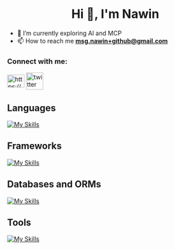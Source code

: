 <h1 align="center">Hi 👋, I'm Nawin</h1>

- 🌱 I’m currently exploring AI and MCP
- 📫 How to reach me **msg.nawin+github@gmail.com**
  

<h3 align="left">Connect with me:</h3>
<p align="left">
<a href="https://linkedin.com/in/https://www.linkedin.com/in/nawin-kumar-sharma-83009825a" target="blank"><img align="center" src="https://raw.githubusercontent.com/rahuldkjain/github-profile-readme-generator/master/src/images/icons/Social/linked-in-alt.svg" alt="https://www.linkedin.com/in/nawin-kumar-sharma-83009825a" height="30" width="40" /></a>
<a href="https://x.com/nawinscript" target="blank"><img align="center" src="https://pbs.twimg.com/profile_images/1683508200069296129/KM80Wkfx_400x400.jpg" alt="twitter" height="40" width="40" /></a>
</p>
<!-- <img src="https://github-readme-stats.vercel.app/api?username=nawinsharma&show_icons=true&show=reviews,prs_merged,prs_merged_percentage&theme=dark" />
 -->
<h2>Languages</h2>

[![My Skills](https://skillicons.dev/icons?i=ts,js,java,python)](https://skillicons.dev)

<h2>Frameworks</h2>
  
[![My Skills](https://skillicons.dev/icons?i=nodejs,express,react,nextjs,tailwindcss)](https://skillicons.dev)

<h2>Databases and ORMs</h2>
  
[![My Skills](https://skillicons.dev/icons?i=postgres,prisma,mongo)](https://skillicons.dev)

<h2>Tools</h2>
 
[![My Skills](https://skillicons.dev/icons?i=git,linux,npm,pnpm,bash,docker)](https://skillicons.dev)
